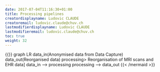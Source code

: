 ```yaml
---
date: 2017-07-04T11:16:30+01:00
title: Processing pipelines
creatordisplayname: Ludovic CLAUDE
creatoremail: ludovic.claude@chuv.ch
lastmodifierdisplayname: Ludovic CLAUDE
lastmodifieremail: ludovic.claude@chuv.ch
toc: true
weight: 32
---
```


{{<mermaid align="left">}}
graph LR
        data_in(Anonymised data from Data Capture)
        data_out(Reorganised data)
        processing> Reorganisation of MRI scans and EHR data]
        data_in --> processing
        processing --> data_out
{{< /mermaid >}}
